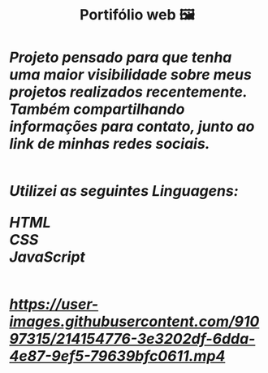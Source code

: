 <h1 align='center' > Portifólio web 🖼️

<h1/>

 <div>
 
<h5>
Projeto pensado para que tenha uma maior visibilidade sobre meus projetos realizados recentemente.
Também compartilhando informações para contato, junto ao link de minhas redes sociais.
<h5/>

<div/>

##

Utilizei as seguintes Linguagens:

 HTML <br/>
 CSS <br/>
 JavaScript <br/>
 
## 





https://user-images.githubusercontent.com/91097315/214154776-3e3202df-6dda-4e87-9ef5-79639bfc0611.mp4


